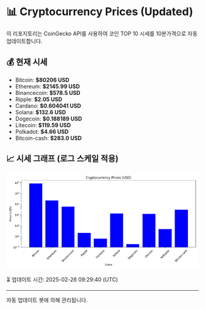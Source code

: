 
# 📊 Cryptocurrency Prices (Updated)

이 리포지토리는 CoinGecko API를 사용하여 코인 TOP 10 시세를 10분가격으로 자동 업데이트합니다.

## 💰 현재 시세
- Bitcoin: **$80206 USD**
- Ethereum: **$2145.99 USD**
- Binancecoin: **$578.5 USD**
- Ripple: **$2.05 USD**
- Cardano: **$0.604041 USD**
- Solana: **$132.6 USD**
- Dogecoin: **$0.188189 USD**
- Litecoin: **$119.59 USD**
- Polkadot: **$4.66 USD**
- Bitcoin-cash: **$283.0 USD**

## 📈 시세 그래프 (로그 스케일 적용)
![Crypto Prices](crypto_prices.png)

⏳ 업데이트 시간: 2025-02-28 09:29:40 (UTC)

---
자동 업데이트 봇에 의해 관리됩니다.
